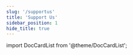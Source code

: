 ```yaml
---
slug: '/supportus'
title: 'Support Us'
sidebar_position: 1
hide_title: true
---
```


import DocCardList from '@theme/DocCardList';

<DocCardList />